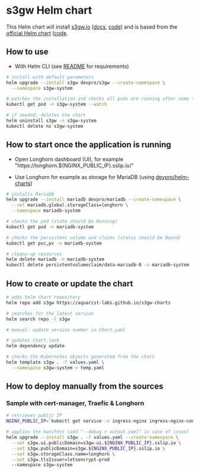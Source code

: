 # s3gw Helm chart

This Helm chart will install [s3gw.io](https://s3gw.io/) ([docs](https://s3gw-docs.readthedocs.io/en/latest/), [code](https://github.com/aquarist-labs/s3gw))
and is based from the [official Helm chart](https://s3gw-docs.readthedocs.io/en/latest/helm-charts/) ([code](https://github.com/aquarist-labs/s3gw-charts).

## How to use

- With Helm CLI (see [README](../../README.md#from-helm-cli) for requirements)

```bash
# install with default parameters
helm upgrade --install s3gw devpro/s3gw --create-namespace \
  --namespace s3gw-system

# watches the installation and checks all pods are running after some time
kubectl get pod -n s3gw-system --watch

# if needed, deletes the chart
helm uninstall s3gw -n s3gw-system
kubectl delete ns s3gw-system
```

## How to start once the application is running

- Open Longhorn dashboard (UI), for example "https://longhorn.${NGINX_PUBLIC_IP}.sslip.io/"

- Use Longhorn for example as storage for MariaDB (using [devpro/helm-charts](https://github.com/devpro/helm-charts/blob/main/charts/mariadb/README.md))

```bash
# installs MariaDB
helm upgrade --install mariadb devpro/mariadb --create-namespace \
  --set mariadb.global.storageClass=longhorn \
  --namespace mariadb-system

# checks the pod (state should be Running)
kubectl get pod -n mariadb-system

# checks the persistent volume and claims (status should be Bound)
kubectl get pvc,pv -n mariadb-system

# cleans-up resources
helm delete mariadb -n mariadb-system
kubectl delete persistentvolumeclaim/data-mariadb-0 -n mariadb-system
```

## How to create or update the chart

```bash
# adds helm chart repository
helm repo add s3gw https://aquarist-labs.github.io/s3gw-charts

# searches for the latest version
helm search repo -l s3gw

# manual: update version number in Chart.yaml

# updates Chart.lock
helm dependency update

# checks the Kubernetes objects generated from the chart
helm template s3gw . -f values.yaml \
  --namespace s3gw-system > temp.yaml
```

## How to deploy manually from the sources

### Sample with cert-manager, Traefic & Longhorn

```bash
# retrieves public IP
NGINX_PUBLIC_IP=`kubectl get service -n ingress-nginx ingress-nginx-controller --output jsonpath='{.status.loadBalancer.ingress[0].ip}'`

# applies the manifest (add "--debug > output.yaml" in case of issue)
helm upgrade --install s3gw . -f values.yaml --create-namespace \
  --set s3gw.ui.publicDomain=s3gw-ui.${NGINX_PUBLIC_IP}.sslip.io \
  --set s3gw.publicDomain=s3gw.${NGINX_PUBLIC_IP}.sslip.io \
  --set s3gw.storageClass.name=longhorn \
  --set s3gw.tlsIssuer=letsencrypt-prod
  --namespace s3gw-system
```
